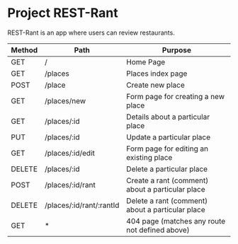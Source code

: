 # Project REST-Rant

REST-Rant is an app where users can review restaurants.

| Method |           Path           | Purpose                                          |
|--------|--------------------------|--------------------------------------------------|
|  GET   | /                        | Home Page                                        |
|  GET   | /places                  | Places index page                                |
|  POST  | /place                   | Create new place                                 |
|  GET   | /places/new              | Form page for creating a new place               |
|  GET   | /places/:id              | Details about a particular place                 |
|  PUT   | /places/:id              | Update a particular place                        |
|  GET   | /places/:id/edit         | Form page for editing an existing place          |
| DELETE | /places/:id              | Delete a particular place                        |
|  POST  | /places/:id/rant         | Create a rant (comment) about a particular place |
| DELETE | /places/:id/rant/:rantId | Delete a rant (comment) about a particular place |
|  GET   | *                        | 404 page (matches any route not defined above)   |